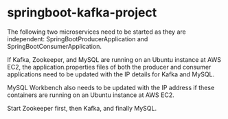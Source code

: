 # springboot-kafka-project


The following two microservices need to be started as they are independent: SpringBootProducerApplication and SpringBootConsumerApplication.

If Kafka, Zookeeper, and MySQL are running on an Ubuntu instance at AWS EC2, the application.properties files of both the producer and consumer applications need to be updated with the IP details for Kafka and MySQL.

MySQL Workbench also needs to be updated with the IP address if these containers are running on an Ubuntu instance at AWS EC2.

Start Zookeeper first, then Kafka, and finally MySQL.

